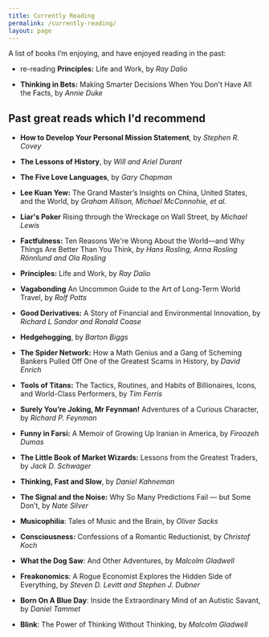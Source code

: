 ```yaml
---
title: Currently Reading
permalink: /currently-reading/
layout: page
---
```

A list of books I’m enjoying, and have enjoyed reading in the past:

  * re-reading **Principles:** Life and Work, by *Ray Dalio*
  
  * **Thinking in Bets:** Making Smarter Decisions When You Don't Have All the Facts, by *Annie Duke*


## Past great reads which I'd recommend

  * **How to Develop Your Personal Mission Statement**, by *Stephen R. Covey*

  * **The Lessons of History**, by *Will and Ariel Durant*

  * **The Five Love Languages**, by *Gary Chapman*

  * **Lee Kuan Yew:** The Grand Master’s Insights on China, United States, and the World, by *Graham Allison, Michael McConnohie, et al.* 

  * **Liar's Poker** Rising through the Wreckage on Wall Street, by *Michael Lewis*

  * **Factfulness:** Ten Reasons We're Wrong About the World―and Why Things Are Better Than You Think, *by Hans Rosling, Anna Rosling Rönnlund and Ola Rosling*

  * **Principles:** Life and Work, by *Ray Dalio*

  * **Vagabonding** An Uncommon Guide to the Art of Long-Term World Travel, by *Rolf Potts* 

  * **Good Derivatives:**  A Story of Financial and Environmental Innovation, by *Richard L Sandor and Ronald Coase*

  * **Hedgehogging**, by *Barton Biggs* 

  * **The Spider Network:** How a Math Genius and a Gang of Scheming Bankers Pulled Off One of the Greatest Scams in History, by *David Enrich*

  * **Tools of Titans:** The Tactics, Routines, and Habits of Billionaires, Icons, and World-Class Performers, by *Tim Ferris*

  * **Surely You’re Joking, Mr Feynman!** Adventures of a Curious Character, by *Richard P. Feynman* 

  * **Funny in Farsi:** A Memoir of Growing Up Iranian in America, by *Firoozeh Dumas*

  * **The Little Book of Market Wizards:** Lessons from the Greatest Traders, by *Jack D. Schwager*

  * **Thinking, Fast and Slow**, by *Daniel Kahneman*

  * **The Signal and the Noise:** Why So Many Predictions Fail — but Some Don’t,  by *Nate Silver*

  * **Musicophilia**: Tales of Music and the Brain, by *Oliver Sacks*

  * **Consciousness:** Confessions of a Romantic Reductionist,  by *Christof Koch*

  * **What the Dog Saw**: And Other Adventures, by *Malcolm Gladwell*

  * **Freakonomics**: A Rogue Economist Explores the Hidden Side of Everything, by *Steven D. Levitt and Stephen J. Dubner*

  * **Born On A Blue Day**: Inside the Extraordinary Mind of an Autistic Savant,  by *Daniel Tammet*

  * **Blink**: The Power of Thinking Without Thinking, by *Malcolm Gladwell*
